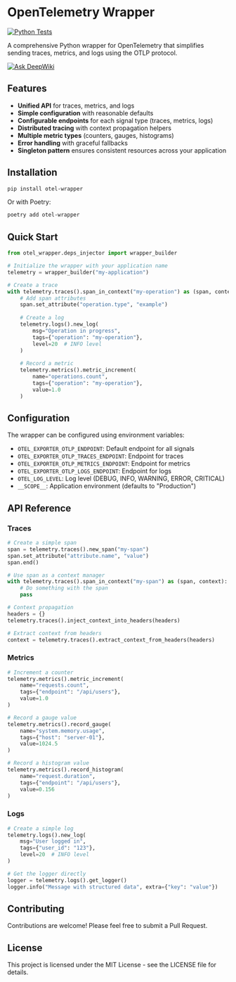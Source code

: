 # OpenTelemetry Wrapper

[![Python Tests](https://github.com/ivanildobarauna-dev/open-o11y-wrapper/actions/workflows/python-tests.yml/badge.svg)](https://github.com/ivanildobarauna-dev/open-o11y-wrapper/actions/workflows/python-tests.yml)

A comprehensive Python wrapper for OpenTelemetry that simplifies sending traces, metrics, and logs using the OTLP protocol.

[![Ask DeepWiki](https://deepwiki.com/badge.svg)](https://deepwiki.com/ivanildobarauna-dev/open-o11y-wrapper)

## Features

- **Unified API** for traces, metrics, and logs
- **Simple configuration** with reasonable defaults
- **Configurable endpoints** for each signal type (traces, metrics, logs)
- **Distributed tracing** with context propagation helpers
- **Multiple metric types** (counters, gauges, histograms)
- **Error handling** with graceful fallbacks
- **Singleton pattern** ensures consistent resources across your application

## Installation

```bash
pip install otel-wrapper
```

Or with Poetry:

```bash
poetry add otel-wrapper
```

## Quick Start

```python
from otel_wrapper.deps_injector import wrapper_builder

# Initialize the wrapper with your application name
telemetry = wrapper_builder("my-application")

# Create a trace
with telemetry.traces().span_in_context("my-operation") as (span, context):
    # Add span attributes
    span.set_attribute("operation.type", "example")
    
    # Create a log
    telemetry.logs().new_log(
        msg="Operation in progress", 
        tags={"operation": "my-operation"}, 
        level=20  # INFO level
    )
    
    # Record a metric
    telemetry.metrics().metric_increment(
        name="operations.count", 
        tags={"operation": "my-operation"}, 
        value=1.0
    )
```

## Configuration

The wrapper can be configured using environment variables:

- `OTEL_EXPORTER_OTLP_ENDPOINT`: Default endpoint for all signals
- `OTEL_EXPORTER_OTLP_TRACES_ENDPOINT`: Endpoint for traces
- `OTEL_EXPORTER_OTLP_METRICS_ENDPOINT`: Endpoint for metrics
- `OTEL_EXPORTER_OTLP_LOGS_ENDPOINT`: Endpoint for logs
- `OTEL_LOG_LEVEL`: Log level (DEBUG, INFO, WARNING, ERROR, CRITICAL)
- `__SCOPE__`: Application environment (defaults to "Production")

## API Reference

### Traces

```python
# Create a simple span
span = telemetry.traces().new_span("my-span")
span.set_attribute("attribute.name", "value")
span.end()

# Use span as a context manager
with telemetry.traces().span_in_context("my-span") as (span, context):
    # Do something with the span
    pass

# Context propagation
headers = {}
telemetry.traces().inject_context_into_headers(headers)

# Extract context from headers
context = telemetry.traces().extract_context_from_headers(headers)
```

### Metrics

```python
# Increment a counter
telemetry.metrics().metric_increment(
    name="requests.count", 
    tags={"endpoint": "/api/users"}, 
    value=1.0
)

# Record a gauge value
telemetry.metrics().record_gauge(
    name="system.memory.usage", 
    tags={"host": "server-01"}, 
    value=1024.5
)

# Record a histogram value
telemetry.metrics().record_histogram(
    name="request.duration", 
    tags={"endpoint": "/api/users"}, 
    value=0.156
)
```

### Logs

```python
# Create a simple log
telemetry.logs().new_log(
    msg="User logged in", 
    tags={"user_id": "123"}, 
    level=20  # INFO level
)

# Get the logger directly
logger = telemetry.logs().get_logger()
logger.info("Message with structured data", extra={"key": "value"})
```

## Contributing

Contributions are welcome! Please feel free to submit a Pull Request.

## License

This project is licensed under the MIT License - see the LICENSE file for details.
